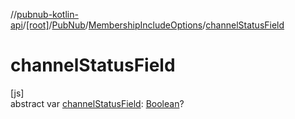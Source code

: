 //[pubnub-kotlin-api](../../../../index.md)/[[root]](../../index.md)/[PubNub](../index.md)/[MembershipIncludeOptions](index.md)/[channelStatusField](channel-status-field.md)

# channelStatusField

[js]\
abstract var [channelStatusField](channel-status-field.md): [Boolean](https://kotlinlang.org/api/latest/jvm/stdlib/kotlin-stdlib/kotlin/-boolean/index.html)?
